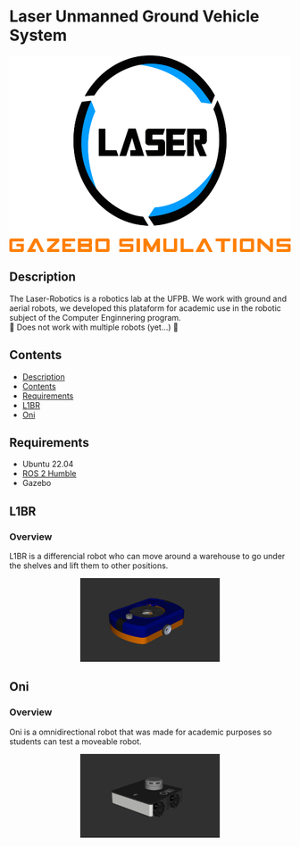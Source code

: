 <!--
<img src="images/Logo_Laser.png" height="352"/>
<p style="
   margin: 20px 0px;
   font-size: xx-large;
" >
   Unmanned Ground Vehicle System
</p>
<div>
   <div style="display: inline-flex; margin: 10px;">
      <div style=" margin: 0px 5px;">
         <img src="images/l1br.png" height="150" width="250" style="border-radius: 15px;"/>
         <p style="font-size: x-large;">L1BR</p>
      </div>
      <div style=" margin: 0px 5px;">
         <img src="images/oni.png" height="150" width="250" style="border-radius: 15px;"/>
         <p style="font-size: x-large;">ONI</p>
      </div>
   </div>
</div>
-->

<h1>Laser Unmanned Ground Vehicle System</h1>

<div align="center">
   <div style="margin-bottom: 20px;">
      <div>
         <img src="images/gazebo-simulations.png" height="352"/>
      </div>
   </div>
</div>

<h2>Description<a name="Description"></a></h2>

<p>
   The Laser-Robotics is a robotics lab at the UFPB. We work with ground and
   aerial robots, we developed this plataform for academic use in the robotic
   subject of the Computer Enginnering program. 
   <br>🚧 Does not work with
   multiple robots (yet...) 🚧
</p>

<h2>Contents<a name="Contents"></a></h2>
<ul>
   <li><a href="#Description">Description</a></li>
   <li><a href="#Contents">Contents</a></li>
   <li><a href="#Requirements">Requirements</a></li>
   <li><a href="#L1BR">L1BR</a></li>
   <li><a href="#Oni">Oni</a></li>
</ul>

<h2>Requirements<a name="Requirements"></a></h2>
<ul>
   <li>Ubuntu 22.04</li>
   <li><a href="https://docs.ros.org/en/humble/">ROS 2 Humble</a></li>
   <li>Gazebo</li>
</ul>

<h2>L1BR</h2>
<h3>Overview</h3>
<p>
L1BR is a differencial robot who can move around a warehouse to go under the shelves and lift them to other positions.
</p>
<div align="center">
   <div style="margin-bottom: 20px;">
      <div>
         <img src="images/l1br.png" height="150" width="250"/>
      </div>
   </div>
</div>

<h2>Oni</h2>
<h3>Overview</h3>
<p>
Oni is a omnidirectional robot that was made for academic purposes so students can test a moveable robot.
</p>
<div align="center">
   <div style="margin-bottom: 20px;">
      <div>
         <img src="images/oni.png" height="150" width="250"/>
      </div>
   </div>
</div>

<!-- Instalação -->
<!-- Como rodar as coisas -->